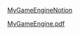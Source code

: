 [MyGameEngineNotion](https://www.notion.so/1fac9cd0bb688058bddcfd57da71e649?v=1fac9cd0bb68804da141000c707a961d)

[MyGameEngine.pdf](https://github.com/user-attachments/files/20434369/MyGameEngine.pdf)
